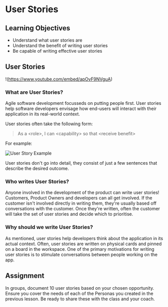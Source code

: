 # User Stories
## Learning Objectives

- Understand what user stories are
- Understand the benefit of writing user stories
- Be capable of writing effective user stories

## User Stories

!(https://www.youtube.com/embed/apOvF9NVguA)

### What are User Stories?

Agile software development focusseds on putting people first. User stories help software developers envisage how end-users will interact with their application in its real-world context. 

User stories often take the following form:

> As a \<role\>, I can \<capability\> so that \<receive benefit\>

For example:

![User Story Example](https://user-images.githubusercontent.com/44523714/123273459-931d1000-d4fa-11eb-8978-59edd3675b44.png)

User stories don't go into detail, they consist of just a few sentences that describe the desired outcome. 

### Who writes User Stories?

Anyone involved in the development of the product can write user stories! Customers, Product Owners and developers can all get involved. If the customer isn't involved directly in writing them, they're usually based off conversations with the customer. Once they're written, often the customer will take the set of user stories and decide which to prioritise.

### Why should we write User Stories?

As mentioned, user stories help developers think about the application in its actual context. Often, user stories are written on physical cards and pinned on a board in the workspace. One of the primary motivations for writing user stories is to stimulate conversations between people working on the app.

## Assignment

In groups, document 10 user stories based on your chosen opportunity. Ensure you cover the needs of each of the Personas you created in the previous lesson. Be ready to share these with the class and your coach.